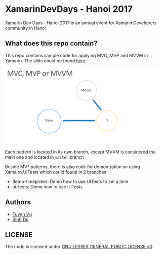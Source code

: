 # XamarinDevDays - Hanoi 2017

Xamarin Dev Days - Hanoi 2017 is an annual event for Xamarin Developers community in Hanoi.

## What does this repo contain?

This repo contains sample code for applying MVC, MVP and MVVM in Xamarin. The slide could be found [here](./slides/xamarindevdays_hanoi_2017_designsnpractices.pdf)

![MV-whatever](./art/mv-*.png)

Each pattern is located in its own branch, except MVVM is considered the main one and located in `master` branch

Beside MV* patterns, there is also code for demontration on using Xamairn.UITests which could found in 2 branches
- demo-timepicker: Demo how to use UITests to set a time
- ui-tests: Demo how to use UITests

## Authors
- [Tuyen Vu](https://github.com/tuyen-vuduc/)
- [Binh Do](https://github.com/dothanhbinh41/)

## LICENSE
The code is licensed under [GNU LESSER GENERAL PUBLIC LICENSE v3](./LICENSE).